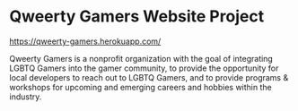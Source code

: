 # Qweerty Gamers Website Project 

https://qweerty-gamers.herokuapp.com/

Qweerty Gamers is a nonprofit organization with the goal of integrating LGBTQ Gamers into the gamer community, 
to provide the opportunity for local developers to reach out to LGBTQ Gamers, and to provide programs 
& workshops for upcoming and emerging careers and hobbies within the industry.

